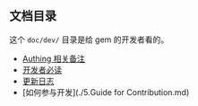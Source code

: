 ## 文档目录
这个 `doc/dev/` 目录是给 gem 的开发者看的。  

* [Authing 相关备注](./2.Authing.md)
* [开发者必读](./3.Dev.md)
* [更新日志](./4.Changelog.md)
* [如何参与开发](./5.Guide for Contribution.md)
